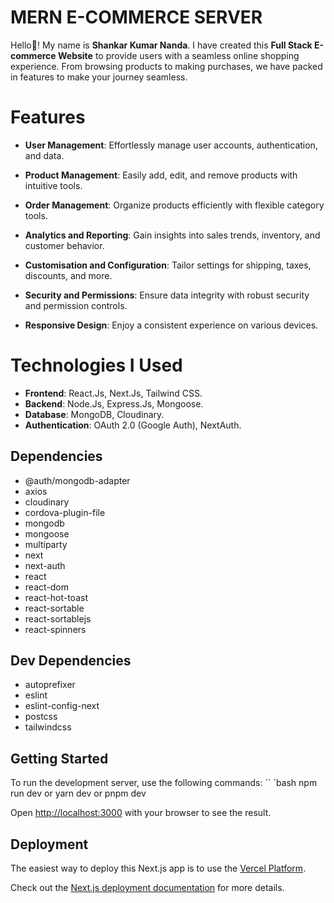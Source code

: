 # MERN E-COMMERCE SERVER

Hello👋! My name is **Shankar Kumar Nanda**. I have created this **Full Stack E-commerce Website** to provide users with a seamless online shopping experience. From browsing products to making purchases, we have packed in features to make your journey seamless.


# Features

-   **User Management**: Effortlessly manage user accounts, authentication, and data.

-   **Product Management**: Easily add, edit, and remove products with intuitive tools.
    
-   **Order Management**: Organize products efficiently with flexible category tools.
    
-   **Analytics and Reporting**: Gain insights into sales trends, inventory, and customer behavior.
    
-   **Customisation and Configuration**: Tailor settings for shipping, taxes, discounts, and more.

- **Security and Permissions**: Ensure data integrity with robust security and permission controls.
    
-   **Responsive Design**: Enjoy a consistent experience on various devices.

# Technologies I Used

-   **Frontend**: React.Js, Next.Js, Tailwind CSS.
-   **Backend**: Node.Js, Express.Js, Mongoose.
-   **Database**: MongoDB, Cloudinary.
-   **Authentication**: OAuth 2.0 (Google Auth), NextAuth.

## Dependencies

- @auth/mongodb-adapter
- axios
- cloudinary
- cordova-plugin-file
- mongodb
- mongoose
- multiparty
- next
- next-auth
- react
- react-dom
- react-hot-toast
- react-sortable
- react-sortablejs
- react-spinners

## Dev Dependencies
- autoprefixer
- eslint
- eslint-config-next
- postcss
- tailwindcss

## Getting Started

 To run the development server, use the following commands: 
 `` `bash 
 npm run dev 
 or 
 yarn dev 
 or 
 pnpm dev
 
Open [http://localhost:3000](http://localhost:3000/) with your browser to see the result.

## Deployment

The easiest way to deploy this Next.js app is to use the [Vercel Platform](https://vercel.com/).

Check out the [Next.js deployment documentation](https://nextjs.org/docs/deployment) for more details.
